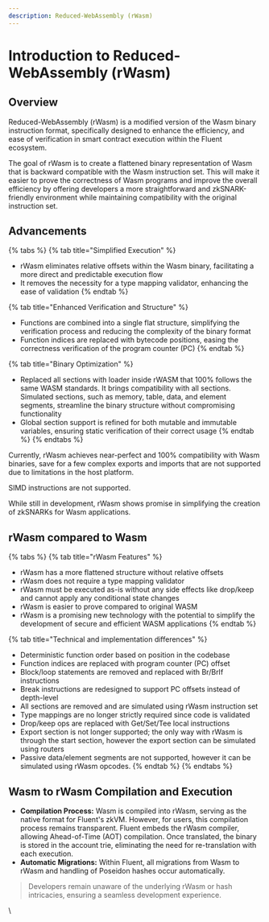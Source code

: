 ```yaml
---
description: Reduced-WebAssembly (rWasm)
---
```


# Introduction to Reduced-WebAssembly (rWasm)

## **Overview**

Reduced-WebAssembly (rWasm) is a modified version of the Wasm binary instruction format, specifically designed to enhance the efficiency, and ease of verification in smart contract execution within the Fluent ecosystem.&#x20;

The goal of rWasm is to create a flattened binary representation of Wasm that is backward compatible with the Wasm instruction set. This will make it easier to prove the correctness of Wasm programs and improve the overall efficiency by offering developers a more straightforward and zkSNARK-friendly environment while maintaining compatibility with the original instruction set.

## Advancements

{% tabs %}
{% tab title="Simplified Execution" %}
* rWasm eliminates relative offsets within the Wasm binary, facilitating a more direct and predictable execution flow
* It removes the necessity for a type mapping validator, enhancing the ease of validation
{% endtab %}

{% tab title="Enhanced Verification and Structure" %}
* Functions are combined into a single flat structure, simplifying the verification process and reducing the complexity of the binary format
* Function indices are replaced with bytecode positions, easing the correctness verification of the program counter (PC)
{% endtab %}

{% tab title="Binary Optimization" %}
* Replaced all sections with loader inside rWASM that 100% follows the same WASM standards. It brings compatibility with all sections. Simulated sections, such as memory, table, data, and element segments, streamline the binary structure without compromising functionality
* Global section support is refined for both mutable and immutable variables, ensuring static verification of their correct usage
{% endtab %}
{% endtabs %}

Currently, rWasm achieves near-perfect and 100% compatibility with Wasm binaries, save for a few complex exports and imports that are not supported due to limitations in the host platform.

SIMD instructions are not supported.

While still in development, rWasm shows promise in simplifying the creation of zkSNARKs for Wasm applications.

## rWasm compared to Wasm

{% tabs %}
{% tab title="rWasm Features" %}
* rWasm has a more flattened structure without relative offsets
* rWasm does not require a type mapping validator
* rWasm must be executed as-is without any side effects like drop/keep and cannot apply any conditional state changes
* rWasm is easier to prove compared to original WASM
* rWasm is a promising new technology with the potential to simplify the development of secure and efficient WASM applications
{% endtab %}

{% tab title="Technical and implementation differences" %}
* Deterministic function order based on position in the codebase
* Function indices are replaced with program counter (PC) offset
* Block/loop statements are removed and replaced with Br/BrIf instructions
* Break instructions are redesigned to support PC offsets instead of depth-level
* All sections are removed and are simulated using rWasm instruction set
* Type mappings are no longer strictly required since code is validated
* Drop/keep ops are replaced with Get/Set/Tee local instructions
* Export section is not longer supported; the only way with rWasm is through the start section, however the export section can be simulated using routers
* Passive data/element segments are not supported, however it can be simulated using rWasm opcodes.
{% endtab %}
{% endtabs %}

## Wasm to rWasm Compilation and Execution

* **Compilation Process:** Wasm is compiled into rWasm, serving as the native format for Fluent's zkVM. However, for users, this compilation process remains transparent. Fluent embeds the rWasm compiler, allowing Ahead-of-Time (AOT) compilation. Once translated, the binary is stored in the account trie, eliminating the need for re-translation with each execution.
* **Automatic Migrations:** Within Fluent, all migrations from Wasm to rWasm and handling of Poseidon hashes occur automatically.&#x20;

> Developers remain unaware of the underlying rWasm or hash intricacies, ensuring a seamless development experience.

\
